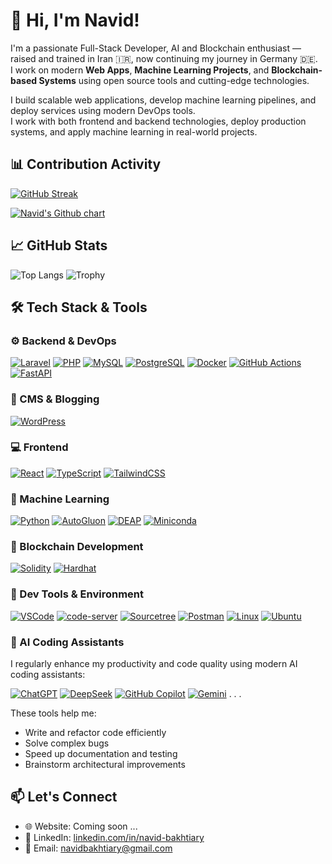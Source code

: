 # 👋 Hi, I'm Navid!

I'm a passionate Full-Stack Developer, AI and Blockchain enthusiast — raised and trained in Iran 🇮🇷, now continuing my journey in Germany 🇩🇪.  
I work on modern **Web Apps**, **Machine Learning Projects**, and **Blockchain-based Systems** using open source tools and cutting-edge technologies.

I build scalable web applications, develop machine learning pipelines, and deploy services using modern DevOps tools.  
I work with both frontend and backend technologies, deploy production systems, and apply machine learning in real-world projects.


## 📊 Contribution Activity

[![GitHub Streak](https://streak-stats.demolab.com?user=navidbakhtiary&theme=radical&hide_border=true)](https://git.io/streak-stats)

<a href="https://github.com/navidbakhtiary">
  <img src="https://ghchart.rshah.org/green/navidbakhtiary" alt="Navid's Github chart" />
</a>

## 📈 GitHub Stats

<!-- ![Navid's GitHub stats](https://github-readme-stats.vercel.app/api?username=navidbakhtiary&show_icons=true&theme=radical) -->
![Top Langs](https://github-readme-stats.vercel.app/api/top-langs/?username=navidbakhtiary&layout=compact&theme=radical)
![Trophy](https://github-profile-trophy.vercel.app/?username=navidbakhtiary&theme=radical&no-frame=true&row=1&column=6)


## 🛠️ Tech Stack & Tools

### ⚙️ Backend & DevOps
[![Laravel](https://img.shields.io/badge/Laravel-F72C1F?style=for-the-badge&logo=laravel&logoColor=white)](https://laravel.com)
[![PHP](https://img.shields.io/badge/PHP-777BB4?style=for-the-badge&logo=php&logoColor=white)](https://www.php.net/)
[![MySQL](https://img.shields.io/badge/MySQL-005e86?style=for-the-badge&logo=mysql&logoColor=white)](https://www.mysql.com/)
[![PostgreSQL](https://img.shields.io/badge/PostgreSQL-336791?style=for-the-badge&logo=postgresql&logoColor=white)](https://www.postgresql.org/)
[![Docker](https://img.shields.io/badge/Docker-2496ED?style=for-the-badge&logo=docker&logoColor=white)](https://www.docker.com/)
[![GitHub Actions](https://img.shields.io/badge/GitHub_Actions-2088FF?style=for-the-badge&logo=githubactions&logoColor=white)](https://github.com/features/actions)
[![FastAPI](https://img.shields.io/badge/FastAPI-009688?style=for-the-badge&logo=fastapi&logoColor=white)](https://fastapi.tiangolo.com/)

### 📝 CMS & Blogging
[![WordPress](https://img.shields.io/badge/WordPress-21759B?style=for-the-badge&logo=wordpress&logoColor=white)](https://wordpress.org/)

### 💻 Frontend
[![React](https://img.shields.io/badge/React-20232A?style=for-the-badge&logo=react&logoColor=61DAFB)](https://reactjs.org/)
[![TypeScript](https://img.shields.io/badge/TypeScript-3178C6?style=for-the-badge&logo=typescript&logoColor=white)](https://www.typescriptlang.org/)
[![TailwindCSS](https://img.shields.io/badge/Tailwind_CSS-38B2AC?style=for-the-badge&logo=tailwind-css&logoColor=white)](https://tailwindcss.com/)

### 🤖 Machine Learning
[![Python](https://img.shields.io/badge/Python-3776AB?style=for-the-badge&logo=python&logoColor=white)](https://www.python.org/)
[![AutoGluon](https://img.shields.io/badge/AutoGluon-4B8BBE?style=for-the-badge)](https://auto.gluon.ai/)
[![DEAP](https://img.shields.io/badge/DEAP-EA4335?style=for-the-badge)](https://deap.readthedocs.io/)
[![Miniconda](https://img.shields.io/badge/Miniconda-44A833?style=for-the-badge&logo=anaconda&logoColor=white)](https://docs.conda.io/en/latest/miniconda.html)

### 🔐 Blockchain Development
[![Solidity](https://img.shields.io/badge/Solidity-363636?style=for-the-badge&logo=solidity&logoColor=white)](https://docs.soliditylang.org/)
[![Hardhat](https://img.shields.io/badge/Hardhat-F1C40F?style=for-the-badge)](https://hardhat.org/)

### 🧰 Dev Tools & Environment
[![VSCode](https://img.shields.io/badge/VSCode-007ACC?style=for-the-badge&logo=visualstudiocode&logoColor=white)](https://code.visualstudio.com/)
[![code-server](https://img.shields.io/badge/code--server-007ACC?style=for-the-badge&logo=visualstudiocode&logoColor=white)](https://github.com/coder/code-server)
[![Sourcetree](https://img.shields.io/badge/Sourcetree-0052CC?style=for-the-badge&logo=sourcetree&logoColor=white)](https://www.sourcetreeapp.com/)
[![Postman](https://img.shields.io/badge/Postman-FF6C37?style=for-the-badge&logo=postman&logoColor=white)](https://www.postman.com/)
[![Linux](https://img.shields.io/badge/Linux-FCC624?style=for-the-badge&logo=linux&logoColor=black)](https://www.kernel.org/)
[![Ubuntu](https://img.shields.io/badge/Ubuntu-E95420?style=for-the-badge&logo=ubuntu&logoColor=white)](https://ubuntu.com/)

### 🤖 AI Coding Assistants
I regularly enhance my productivity and code quality using modern AI coding assistants:

[![ChatGPT](https://img.shields.io/badge/ChatGPT-202123?style=for-the-badge&logo=openai&logoColor=white)](https://chat.openai.com/)
[![DeepSeek](https://img.shields.io/badge/DeepSeek-000000?style=for-the-badge)](https://deepseek.com/)
[![GitHub Copilot](https://img.shields.io/badge/GitHub_Copilot-1DB6E0?style=for-the-badge&logo=github&logoColor=white)](https://github.com/features/copilot)
[![Gemini](https://img.shields.io/badge/Gemini-4285F4?style=for-the-badge)](https://gemini.google.com/)
.
.
.

These tools help me:
- Write and refactor code efficiently
- Solve complex bugs
- Speed up documentation and testing
- Brainstorm architectural improvements

## 📫 Let's Connect

- 🌐 Website: Coming soon ...
- 💼 LinkedIn: [linkedin.com/in/navid-bakhtiary](https://linkedin.com/in/navid-bakhtiary)
- 📨 Email: navidbakhtiary@gmail.com
